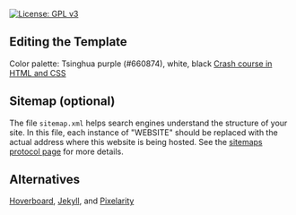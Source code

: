 [![License: GPL v3](https://img.shields.io/badge/License-GPLv3-blue.svg)](https://www.gnu.org/licenses/gpl-3.0)

## Editing the Template
Color palette: Tsinghua purple (#660874), white, black
[Crash course in HTML and CSS](https://rutar.org/writing/how-to-build-a-personal-webpage-from-scratch/#crash-course-in-html-and-css) 

## Sitemap (optional)

The file `sitemap.xml` helps search engines understand the structure of your site.
In this file, each instance of "WEBSITE" should be replaced
with the actual address where this website is being hosted.
See the [sitemaps protocol page](https://www.sitemaps.org/protocol.html) for more details.

## Alternatives

[Hoverboard](https://github.com/gdg-x/hoverboard), [Jekyll](https://docs.github.com/en/pages/setting-up-a-github-pages-site-with-jekyll), and [Pixelarity](https://pixelarity.com)
